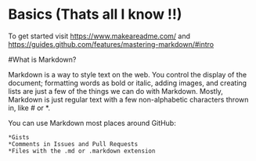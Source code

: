# Basics (Thats all I know !!) 

To get started visit https://www.makeareadme.com/ and https://guides.github.com/features/mastering-markdown/#intro

#What is Markdown?

Markdown is a way to style text on the web. You control the display of the document; formatting words as bold or italic, adding images, and creating lists are just a few of the things we can do with Markdown. Mostly, Markdown is just regular text with a few non-alphabetic characters thrown in, like # or *.

You can use Markdown most places around GitHub:

    *Gists
    *Comments in Issues and Pull Requests
    *Files with the .md or .markdown extension

